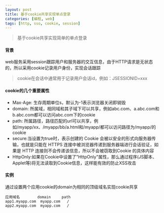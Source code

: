 ```yaml
---
layout: post
title: 基于cookie共享实现单点登录
categories: [编程, web]
tags: [http, sso, cookie, session]
---
```



> 基于cookie共享实现简单的单点登录

#### 背景
web服务采用session跟踪用户和服务器的交互信息，由于HTTP请求是无状态的，所以采用cookie记录用户身份，实现会话跟踪

> cookie在会话中通常用于记录用户会话id，例如：JSESSIONID=xxx

#### cookie的几个重要属性
* Max-Age: 生存周期单位s，默认为-1表示浏览器关闭即销毁
* domain: 所属域，相同域和其子域下可以共享，例如abc.com、a.abc.com和b.abc.com都可以访问abc.com下的cookie
* path: 所属路径，路径匹配的url可以共享，例如/myapp/xx、/myapp/bb/a.html和/myapp/都可以访问路径为/myapp/的cookie
* secure:当设置为true时，表示创建的 Cookie 会被以安全的形式向服务器传输，也就是只能在 HTTPS 连接中被浏览器传递到服务器端进行会话验证，如果是 HTTP 连接则不会传递该信息，所以不会被窃取到Cookie 的具体内容
* HttpOnly:如果在Cookie中设置了"HttpOnly"属性，那么通过程序(JS脚本、Applet等)将无法读取到Cookie信息，这样能有效的防止XSS攻击

#### 实例
通过设置两个应用cookie的domain为相同的顶级域名实现cookie共享
```
应用域名        domain     path
app1.myapp.com  myapp.com   /
app2.myapp.com  myapp.com   /
```